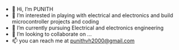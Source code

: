 - 👋 Hi, I’m PUNITH
- 👀 I’m interested in playing with electrical and electronics and 
     build microcontroller projects and coding
- 🌱 I’m currently pursuing Electrical and electronics engineering
- 💞️ I’m looking to collaborate on ...
- 📫 you can reach me at punithvh2000@gmail.com

<!---
punithvh/punithvh is a ✨ special ✨ repository because its `README.md` (this file) appears on your GitHub profile.
You can click the Preview link to take a look at your changes.
--->
